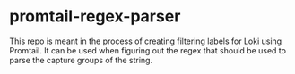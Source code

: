 # promtail-regex-parser
This repo is meant in the process of creating filtering labels for Loki using Promtail. It can be used when figuring out the regex that should be used to parse the capture groups of the string.
